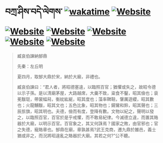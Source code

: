 # བཀྲ་ཤིས་བདེ་ལེགས་	[![wakatime](https://wakatime.com/badge/user/5043ee4a-e361-4607-9d47-d557f2005d05.svg)](https://wakatime.com/@5043ee4a-e361-4607-9d47-d557f2005d05)	[![Website](https://img.shields.io/website?label=&up_color=orange&up_message=Tianchi&url=https%3A%2F%2Fshields.io)](https://tianchi.aliyun.com/home/science/scienceDetail?userId=1095279182618)	[![Website](https://img.shields.io/website?label=&up_color=gay&up_message=Yuque&url=https%3A%2F%2Fshields.io)](https://www.yuque.com/ivanaxu)	[![Website](https://img.shields.io/website?label=&up_color=brown&up_message=Leetcode&url=https%3A%2F%2Fshields.io)](https://leetcode.cn/u/ivanaxu)	[![Website](https://img.shields.io/website?label=&up_color=violet&up_message=AIstudio&url=https%3A%2F%2Fshields.io)](https://aistudio.baidu.com/aistudio/personalcenter/thirdview/979775)	[![Website](https://img.shields.io/website?label=&up_color=red&up_message=Gitee&url=https%3A%2F%2Fshields.io)](https://gitee.com/IvanaXu)	[![Website](https://img.shields.io/website?label=&up_color=yellow&up_message=Monkeytype&url=https%3A%2F%2Fshields.io)](https://monkeytype.com/profile/IvanaXu)
> 臧哀伯諫納郜鼎
> 
> 先秦：左丘明 
> 
> 夏四月，取郜大鼎於宋，納於大廟，非禮也。
> 
> 臧哀伯諫曰：“君人者，將昭德塞違，以臨照百官；猶懼或失之，故昭令德以示子孫。是以清廟茅屋，大路越席，大羹不致，粢食不鑿，昭其儉也；袞冕黻珽，帶裳幅舄，衡紞紘綖，昭其度也；藻率鞞鞛，鞶厲遊纓，昭其數也；火龍黼黻，昭其文也；五色比象，昭其物也；鍚鸞和鈴，昭其聲也；三辰旂旗，昭其明也。夫德，儉而有度，登降有數。文物以紀之，聲明以發之，以臨照百官，百官於是乎戒懼，而不敢易紀律。今滅德立違，而置其賂器於大廟，以明示百官。百官象之，其又何誅焉？國家之敗，由官邪也；官之失德，寵賂章也。郜鼎在廟，章孰甚焉?武王克商，遷九鼎於雒邑，義士猶或非之，而況將昭違亂之賂器於大廟。其若之何?”公不聽。
>
